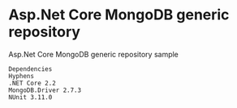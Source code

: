 # Asp.Net Core MongoDB generic repository
Asp.Net Core MongoDB generic repository sample

```
Dependencies
Hyphens
.NET Core 2.2
MongoDB.Driver 2.7.3
NUnit 3.11.0
```
